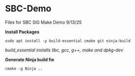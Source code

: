 # SBC-Demo
Files for SBC SIG Make Demo 9/13/25


**Install Packages**
```
sudo apt install -y build-essential cmake git ninja-build
```
*build_essential installs libc, gcc, g++, make and dpkg-dev*


**Generate Ninja build fie**
```
cmake -g Ninja ..
```
